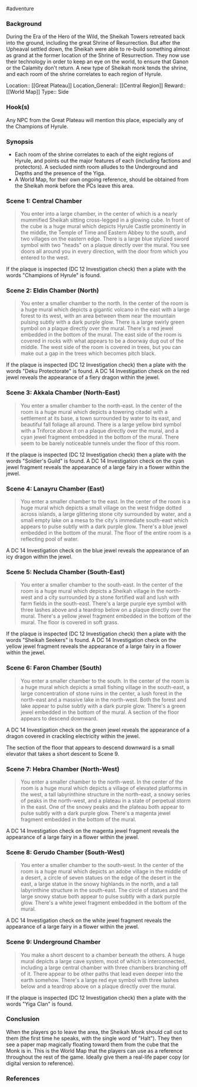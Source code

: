  #adventure 

### Background

During the Era of the Hero of the Wild, the Sheikah Towers retreated back into the ground, including the great Shrine of Resurrection. But after the Upheaval settled down, the Sheikah were able to re-build something almost as grand at the former location of the Shrine of Resurrection. They now use their technology in order to keep an eye on the world, to ensure that Ganon or the Calamity don't return. A new type of Sheikah monk tends the shrine, and each room of the shrine correlates to each region of Hyrule.

Location:: [[Great Plateau]]
Location_General:: [[Central Region]]
Reward:: [[World Map]]
Type:: Side

### Hook(s)

Any NPC from the Great Plateau will mention this place, especially any of the Champions of Hyrule.

### Synopsis

- Each room of the shrine correlates to each of the eight regions of Hyrule, and points out the major features of each (including factions and protectors). A secluded ninth room alludes to the Underground and Depths and the presence of the Yiga.
- A World Map, for their own ongoing reference, should be obtained from the Sheikah monk before the PCs leave this area.

### Scene 1: Central Chamber

>You enter into a large chamber, in the center of which is a nearly mummified Sheikah sitting cross-legged in a glowing cube. In front of the cube is a huge mural which depicts Hyrule Castle prominently in the middle, the Temple of Time and Eastern Abbey to the south, and two villages on the eastern edge. There is a large blue stylized sword symbol with two "heads" on a plaque directly over the mural. You see doors all around you in every direction, with the door from which you entered to the west.

If the plaque is inspected (DC 12 Investigation check) then a plate with the words "Champions of Hyrule" is found.

### Scene 2: Eldin Chamber (North)

>You enter a smaller chamber to the north. In the center of the room is a huge mural which depicts a gigantic volcano in the east with a large forest to its west, with an area between them near the mountain pulsing subtly with a dark purple glow. There is a large swirly green symbol on a plaque directly over the mural. There's a red jewel embedded in the bottom of the mural. The east side of the room is covered in rocks with what appears to be a doorway dug out of the middle. The west side of the room is covered in trees, but you can make out a gap in the trees which becomes pitch black.

If the plaque is inspected (DC 12 Investigation check) then a plate with the words "Deku Protectorate" is found. A DC 14 Investigation check on the red jewel reveals the appearance of a fiery dragon within the jewel.

### Scene 3: Akkala Chamber (North-East)

>You enter a smaller chamber to the north-east. In the center of the room is a huge mural which depicts a towering citadel with a settlement at its base, a town surrounded by water to its east, and beautiful fall foliage all around. There is a large yellow bird symbol with a Triforce above it on a plaque directly over the mural, and a cyan jewel fragment embedded in the bottom of the mural. There seem to be barely noticeable tunnels under the floor of this room.

If the plaque is inspected (DC 12 Investigation check) then a plate with the words "Soldier's Guild" is found. A DC 14 Investigation check on the cyan jewel fragment reveals the appearance of a large fairy in a flower within the jewel.

### Scene 4: Lanayru Chamber (East)

>You enter a smaller chamber to the east. In the center of the room is a huge mural which depicts a small village on the west fridge dotted across islands, a large glittering stone city surrounded by water, and a small empty lake on a mesa to the city's immediate south-east which appears to pulse subtly with a dark purple glow. There's a blue jewel embedded in the bottom of the mural. The floor of the entire room is a reflecting pool of water.

A DC 14 Investigation check on the blue jewel reveals the appearance of an icy dragon within the jewel.

### Scene 5: Necluda Chamber (South-East)

>You enter a smaller chamber to the south-east. In the center of the room is a huge mural which depicts a Sheikah village in the north-west and a city surrounded by a stone fortified wall and lush with farm fields in the south-east. There's a large purple eye symbol with three lashes above and a teardrop below on a plaque directly over the mural. There's a yellow jewel fragment embedded in the bottom of the mural. The floor is covered in soft grass.

If the plaque is inspected (DC 12 Investigation check) then a plate with the words "Sheikah Seekers" is found. A DC 14 Investigation check on the yellow jewel fragment reveals the appearance of a large fairy in a flower within the jewel.

### Scene 6: Faron Chamber (South)

>You enter a smaller chamber to the south. In the center of the room is a huge mural which depicts a small fishing village in the south-east, a large concentration of stone ruins in the center, a lush forest in the north-east and a massive lake in the north-west. Both the forest and lake appear to pulse subtly with a dark purple glow. There's a green jewel embedded in the bottom of the mural. A section of the floor appears to descend downward.

A DC 14 Investigation check on the green jewel reveals the appearance of a dragon covered in crackling electricity within the jewel.

The section of the floor that appears to descend downward is a small elevator that takes a short descent to Scene 9.

### Scene 7: Hebra Chamber (North-West)

>You enter a smaller chamber to the north-west. In the center of the room is a huge mural which depicts a village of elevated platforms in the west, a tall labyrinthine structure in the north-east, a snowy series of peaks in the north-west, and a plateau in a state of perpetual storm in the east. One of the snowy peaks and the plateau both appear to pulse subtly with a dark purple glow. There's a magenta jewel fragment embedded in the bottom of the mural.

A DC 14 Investigation check on the magenta jewel fragment reveals the appearance of a large fairy in a flower within the jewel.

### Scene 8: Gerudo Chamber (South-West)

>You enter a smaller chamber to the south-west. In the center of the room is a huge mural which depicts an adobe village in the middle of a desert, a circle of seven statues on the edge of the desert in the east, a large statue in the snowy highlands in the north, and a tall labyrinthine structure in the south-east. The circle of statues and the large snowy statue both appear to pulse subtly with a dark purple glow. There's a white jewel fragment embedded in the bottom of the mural.

A DC 14 Investigation check on the white jewel fragment reveals the appearance of a large fairy in a flower within the jewel.

### Scene 9: Underground Chamber

>You make a short descent to a chamber beneath the others. A huge mural depicts a large cave system, most of which is interconnected, including a large central chamber with three chambers branching off of it. There appear to be other paths that lead even deeper into the earth somehow. There's a large red eye symbol with three lashes below and a teardrop above on a plaque directly over the mural. 

If the plaque is inspected (DC 12 Investigation check) then a plate with the words "Yiga Clan" is found.

### Conclusion

When the players go to leave the area, the Sheikah Monk should call out to them (the first time he speaks, with the single word of "Halt"). They then see a paper map magically floating toward them from the cube that the Monk is in. This is the World Map that the players can use as a reference throughout the rest of the game. Ideally give them a real-life paper copy (or digital version to reference). 

### References
